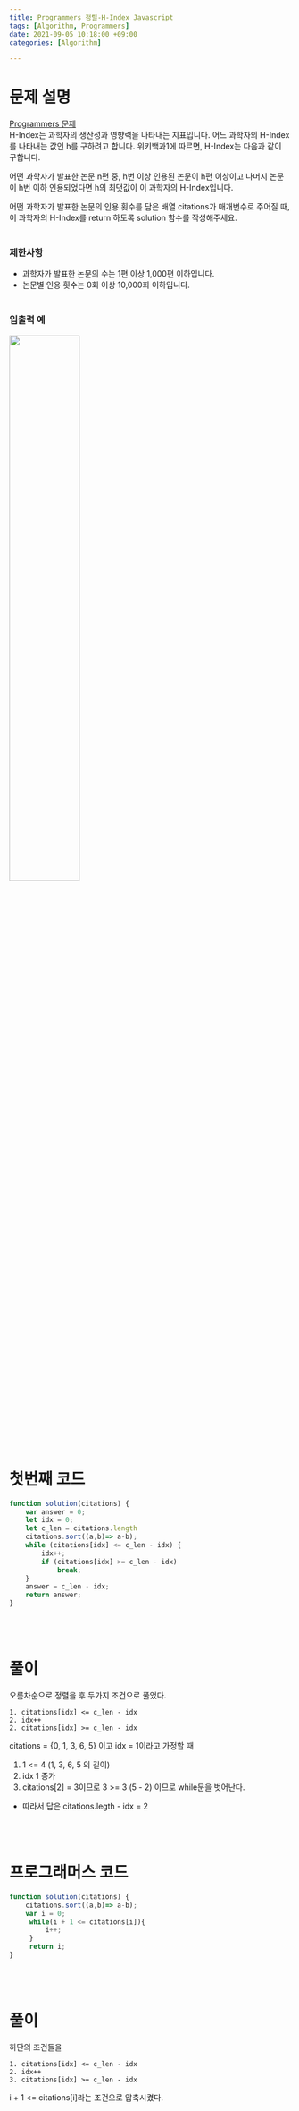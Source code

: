 ```yaml
---
title: Programmers 정렬-H-Index Javascript
tags: [Algorithm, Programmers]
date: 2021-09-05 10:18:00 +09:00
categories: [Algorithm]

---
```


# 문제 설명
[Programmers 문제](https://programmers.co.kr/learn/courses/30/lessons/42747)  
H-Index는 과학자의 생산성과 영향력을 나타내는 지표입니다. 어느 과학자의 H-Index를 나타내는 값인 h를 구하려고 합니다. 위키백과1에 따르면, H-Index는 다음과 같이 구합니다.

어떤 과학자가 발표한 논문 n편 중, h번 이상 인용된 논문이 h편 이상이고 나머지 논문이 h번 이하 인용되었다면 h의 최댓값이 이 과학자의 H-Index입니다.

어떤 과학자가 발표한 논문의 인용 횟수를 담은 배열 citations가 매개변수로 주어질 때, 이 과학자의 H-Index를 return 하도록 solution 함수를 작성해주세요.
<br><br>
### 제한사항
- 과학자가 발표한 논문의 수는 1편 이상 1,000편 이하입니다.  
- 논문별 인용 횟수는 0회 이상 10,000회 이하입니다.
<br><br>
### 입출력 예
<img src="https://user-images.githubusercontent.com/34102064/132449164-22e11897-e6c2-4885-a8c8-c5184b33b6d1.png" width="50%" height="50%">  
<br><br><br>

# 첫번째 코드
```js
function solution(citations) {
    var answer = 0;
	let idx = 0;
    let c_len = citations.length
    citations.sort((a,b)=> a-b);
    while (citations[idx] <= c_len - idx) {
        idx++;
        if (citations[idx] >= c_len - idx)
            break;
    }
    answer = c_len - idx;
    return answer;
}
```  
<br><br>
# 풀이
오름차순으로 정렬을 후 두가지 조건으로 풀었다.
```
1. citations[idx] <= c_len - idx
2. idx++
2. citations[idx] >= c_len - idx
```
citations = {0, 1, 3, 6, 5} 이고 idx = 1이라고 가정할 때 
1. 1 <= 4  (1, 3, 6, 5 의 길이)  
2. idx 1 증가
3. citations[2] = 3이므로 3 >= 3 (5 - 2) 이므로 while문을 벗어난다.  
-  따라서 답은 citations.legth - idx = 2

<br><br>  
# 프로그래머스 코드
```js
function solution(citations) {
    citations.sort((a,b)=> a-b);
    var i = 0;
     while(i + 1 <= citations[i]){
         i++;
     }
     return i;
}
```  
<br><br>
# 풀이
하단의 조건들을 
```
1. citations[idx] <= c_len - idx
2. idx++
3. citations[idx] >= c_len - idx  
```
i + 1 <= citations[i]라는 조건으로 압축시켰다.

